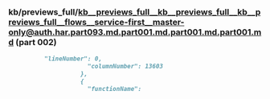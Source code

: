 ### kb/previews_full/kb__previews_full__kb__previews_full__kb__previews_full__flows__service-first__master-only@auth.har.part093.md.part001.md.part001.md.part001.md (part 002)

```md
          "lineNumber": 0,
                      "columnNumber": 13603
                    },
                    {
                      "functionName":
```

```
